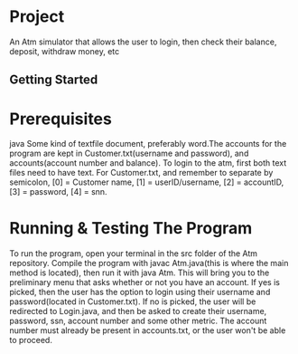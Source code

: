 
# Project

An Atm simulator that allows the user to
login, then check their balance, deposit,
withdraw money, etc

## Getting Started

# Prerequisites

java
Some kind of textfile document, preferably
word.The accounts for the program are kept in
Customer.txt(username and password), and
accounts(account number and balance). To login
to the atm, first both text files need
to have text. For Customer.txt, and remember
to separate by semicolon, [0] = Customer name,
[1] = userID/username, [2] = accountID, [3] =
password, [4] = snn.

# Running & Testing The Program

To run the program, open your terminal in the
src folder of the Atm repository. Compile the
program with javac Atm.java(this is where the
main method is located), then run it with java
Atm. This will bring you to the preliminary
menu that asks whether or not you have an
account. If yes is picked, then the user has
the option to login using their username and
password(located in Customer.txt). If no is
picked, the user will be redirected to
Login.java, and then be asked to create their
username, password, ssn, account number and
some other metric. The account number must
already be present in accounts.txt, or the user
won't be able to proceed.
